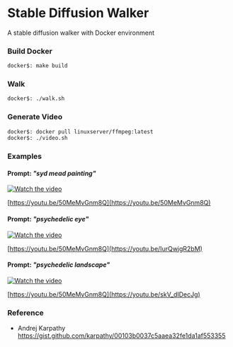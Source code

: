 # Stable Diffusion Walker
A stable diffusion walker with Docker environment

### Build Docker

```bash
docker$: make build
```

### Walk
```bash
docker$: ./walk.sh
```

### Generate Video

```bash
docker$: docker pull linuxserver/ffmpeg:latest
docker$: ./video.sh
```


### Examples


#### Prompt: _"syd mead painting"_
[![Watch the video](https://img.youtube.com/vi/50MeMvGnm8Q/0.jpg)](https://youtu.be/50MeMvGnm8Q)

[https://youtu.be/50MeMvGnm8Q](https://youtu.be/50MeMvGnm8Q)

#### Prompt: _"psychedelic eye"_

[![Watch the video](https://img.youtube.com/vi/IurQwjgR2bM/0.jpg)](https://youtu.be/IurQwjgR2bM)

[https://youtu.be/50MeMvGnm8Q](https://youtu.be/IurQwjgR2bM)

#### Prompt: _"psychedelic landscape"_

[![Watch the video](https://img.youtube.com/vi/skV_dIDecJg/0.jpg)](https://youtu.be/skV_dIDecJg)

[https://youtu.be/50MeMvGnm8Q](https://youtu.be/skV_dIDecJg)


### Reference
- Andrej Karpathy https://gist.github.com/karpathy/00103b0037c5aaea32fe1da1af553355
